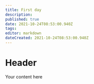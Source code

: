 ```yaml
---
title: First day
description: 
published: true
date: 2021-10-24T08:53:00.940Z
tags: 
editor: markdown
dateCreated: 2021-10-24T08:53:00.940Z
---
```


# Header
Your content here